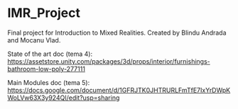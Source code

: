 # IMR_Project
Final project for Introduction to Mixed Realities. Created by Blindu Andrada and Mocanu Vlad.

State of the art doc (tema 4):
https://assetstore.unity.com/packages/3d/props/interior/furnishings-bathroom-low-poly-277111

Main Modules doc (tema 5):
https://docs.google.com/document/d/1GFRJTK0JHTRURLFmTfE7IxYrDWpKWoLVw63X3y924QI/edit?usp=sharing
